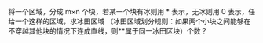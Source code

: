 将一个区域，分成 m×n 个块，若某一个块有冰则用 * 表示，无冰则用 0 表示，任给一个这样的区域，求冰田区域
（冰田区域划分规则：如果两个小块之间能够在不穿越其他块的情况下连成直线，则**属于同一冰田区块）个数？